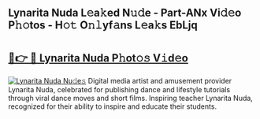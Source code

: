 ## Lynarita Nuda L𝚎a𝚔ed N𝚞𝚍e - Part-ANx Vi𝚍𝚎o P𝚑𝚘tos - H𝚘𝚝 O𝚗𝚕yf𝚊ns L𝚎a𝚔s EbLjq

# <h2><a href="http://kfc6afj.oniu.top/?m=Lynarita+Nuda">🔗👉 🔴 Lynarita Nuda P𝚑ot𝚘𝚜 V𝚒d𝚎o</a></h2>

[![Lynarita Nuda Nu𝚍e𝚜](https://i.imgur.com/0qMVB7G.gif)](http://kfc6afj.oniu.top/?m=Lynarita+Nuda)
Digital media artist and amusement provider Lynarita Nuda, celebrated for publishing dance and lifestyle tutorials through viral dance moves and short films. Inspiring teacher Lynarita Nuda, recognized for their ability to inspire and educate their students.  
